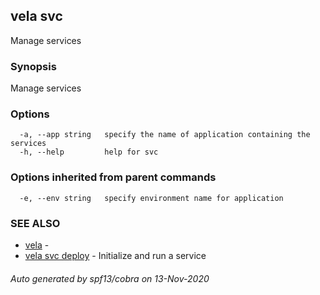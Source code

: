 ## vela svc

Manage services

### Synopsis

Manage services

### Options

```
  -a, --app string   specify the name of application containing the services
  -h, --help         help for svc
```

### Options inherited from parent commands

```
  -e, --env string   specify environment name for application
```

### SEE ALSO

* [vela](vela.md)	 - 
* [vela svc deploy](vela_svc_deploy.md)	 - Initialize and run a service

###### Auto generated by spf13/cobra on 13-Nov-2020
